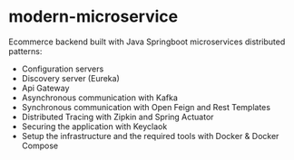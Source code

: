 # modern-microservice
Ecommerce backend built with Java Springboot microservices distributed patterns:
- Configuration servers
- Discovery server (Eureka)
- Api Gateway
- Asynchronous communication with Kafka
- Synchronous communication with Open Feign and Rest Templates
- Distributed Tracing with Zipkin and Spring Actuator
- Securing the application with Keyclaok
- Setup the infrastructure and the required tools with Docker & Docker Compose

